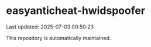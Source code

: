 # easyanticheat-hwidspoofer

Last updated: 2025-07-03 00:50:23

This repository is automatically maintained.
